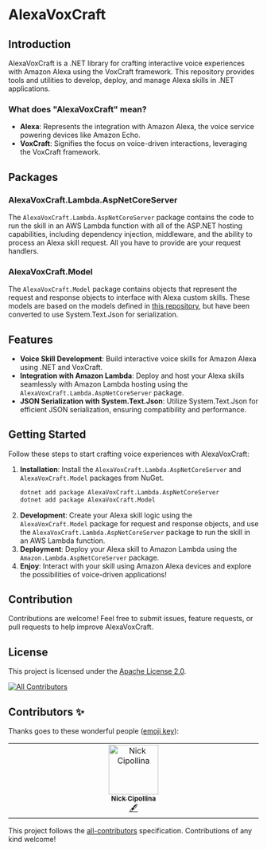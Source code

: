 # AlexaVoxCraft

## Introduction

AlexaVoxCraft is a .NET library for crafting interactive voice experiences with Amazon Alexa using the VoxCraft framework. This repository provides tools and utilities to develop, deploy, and manage Alexa skills in .NET applications.

### What does "AlexaVoxCraft" mean?

- **Alexa**: Represents the integration with Amazon Alexa, the voice service powering devices like Amazon Echo.
- **VoxCraft**: Signifies the focus on voice-driven interactions, leveraging the VoxCraft framework.

## Packages

### AlexaVoxCraft.Lambda.AspNetCoreServer

The `AlexaVoxCraft.Lambda.AspNetCoreServer` package contains the code to run the skill in an AWS Lambda function with all of the ASP.NET hosting capabilities, including dependency injection, middleware, and the ability to process an Alexa skill request. All you have to provide are your request handlers.

### AlexaVoxCraft.Model

The `AlexaVoxCraft.Model` package contains objects that represent the request and response objects to interface with Alexa custom skills. These models are based on the models defined in [this repository](https://github.com/timheuer/alexa-skills-dotnet), but have been converted to use System.Text.Json for serialization.

## Features

- **Voice Skill Development**: Build interactive voice skills for Amazon Alexa using .NET and VoxCraft.
- **Integration with Amazon Lambda**: Deploy and host your Alexa skills seamlessly with Amazon Lambda hosting using the `AlexaVoxCraft.Lambda.AspNetCoreServer` package.
- **JSON Serialization with System.Text.Json**: Utilize System.Text.Json for efficient JSON serialization, ensuring compatibility and performance.

## Getting Started

Follow these steps to start crafting voice experiences with AlexaVoxCraft:

1. **Installation**: Install the `AlexaVoxCraft.Lambda.AspNetCoreServer` and `AlexaVoxCraft.Model` packages from NuGet.
   ```bash
   dotnet add package AlexaVoxCraft.Lambda.AspNetCoreServer
   dotnet add package AlexaVoxCraft.Model
2. **Development**: Create your Alexa skill logic using the `AlexaVoxCraft.Model` package for request and response objects, and use the `AlexaVoxCraft.Lambda.AspNetCoreServer` package to run the skill in an AWS Lambda function.
3. **Deployment**: Deploy your Alexa skill to Amazon Lambda using the `Amazon.Lambda.AspNetCoreServer` package.
4. **Enjoy**: Interact with your skill using Amazon Alexa devices and explore the possibilities of voice-driven applications!

## Contribution

Contributions are welcome! Feel free to submit issues, feature requests, or pull requests to help improve AlexaVoxCraft.

## License

This project is licensed under the [Apache License 2.0](LICENSE).

<!-- ALL-CONTRIBUTORS-BADGE:START - Do not remove or modify this section -->
[![All Contributors](https://img.shields.io/badge/all_contributors-1-orange.svg?style=flat-square)](#contributors-)
<!-- ALL-CONTRIBUTORS-BADGE:END -->
## Contributors ✨

Thanks goes to these wonderful people ([emoji key](https://allcontributors.org/docs/en/emoji-key)):

<!-- ALL-CONTRIBUTORS-LIST:START - Do not remove or modify this section -->
<!-- prettier-ignore-start -->
<!-- markdownlint-disable -->
<table>
  <tbody>
    <tr>
      <td align="center" valign="top" width="14.28%"><a href="https://github.com/ncipollina"><img src="https://avatars.githubusercontent.com/u/1405469?v=4?s=100" width="100px;" alt="Nick Cipollina"/><br /><sub><b>Nick Cipollina</b></sub></a><br /><a href="#content-ncipollina" title="Content">🖋</a></td>
    </tr>
  </tbody>
</table>

<!-- markdownlint-restore -->
<!-- prettier-ignore-end -->

<!-- ALL-CONTRIBUTORS-LIST:END -->

This project follows the [all-contributors](https://github.com/all-contributors/all-contributors) specification. Contributions of any kind welcome!